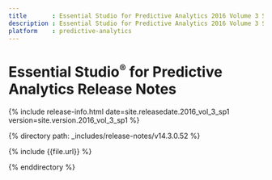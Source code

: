 ```yaml
---
title       : Essential Studio for Predictive Analytics 2016 Volume 3 Service Pack 1 Release Notes
description : Essential Studio for Predictive Analytics 2016 Volume 3 Service Pack 1 Release Notes
platform    : predictive-analytics
---
```


# Essential Studio<sup style="font-size:70%">&reg;</sup> for Predictive Analytics Release Notes 

{% include release-info.html date=site.releasedate.2016_vol_3_sp1 version=site.version.2016_vol_3_sp1 %} 

{% directory path: _includes/release-notes/v14.3.0.52 %}

{% include {{file.url}} %}

{% enddirectory %}